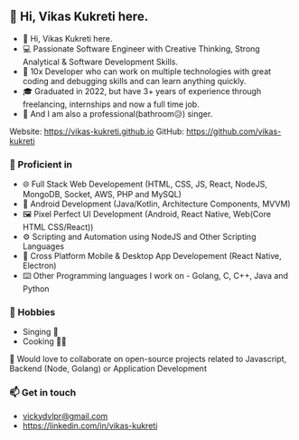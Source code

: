 ## 👋 Hi, Vikas Kukreti here.
- 👋 Hi, Vikas Kukreti here.
- 💻 Passionate Software Engineer with Creative Thinking, Strong Analytical & Software Development Skills.
- 💚 10x Developer who can work on multiple technologies with great coding and debugging skills and can learn anything quickly.
- 🎓 Graduated in 2022, but have 3+ years of experience through freelancing, internships and now a full time job.
- 🎤 And I am also a professional(bathroom😥) singer.

Website: https://vikas-kukreti.github.io
GitHub: https://github.com/vikas-kukreti

### 💪 Proficient in
- 🌐 Full Stack Web Developement (HTML, CSS, JS, React, NodeJS, MongoDB, Socket, AWS, PHP and MySQL)
- 📱 Android Development (Java/Kotlin, Architecture Components, MVVM)
- 🖼️ Pixel Perfect UI Development (Android, React Native, Web(Core HTML CSS/React))
- ⚙️ Scripting and Automation using NodeJS and Other Scripting Languages
- 🚀 Cross Platform Mobile & Desktop App Developement (React Native, Electron)
- ⌨️ Other Programming languages I work on - Golang, C, C++, Java and Python

### 🌱 Hobbies
- Singing 🎤
- Cooking 🧑‍🍳

🤝 Would love to collaborate on open-source projects related to Javascript, Backend (Node, Golang) or Application Development

### 📫 Get in touch 
- vickydvlpr@gmail.com
- https://linkedin.com/in/vikas-kukreti
